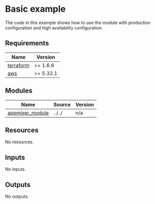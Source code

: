 # Basic example

The code in this example shows how to use the module with production configuration and high availability configuration.

<!-- BEGINNING OF PRE-COMMIT-TERRAFORM DOCS HOOK -->
## Requirements

| Name | Version |
|------|---------|
| <a name="requirement_terraform"></a> [terraform](#requirement\_terraform) | >= 1.6.6 |
| <a name="requirement_aws"></a> [aws](#requirement\_aws) | >= 5.32.1 |

## Modules

| Name | Source | Version |
|------|--------|---------|
| <a name="module_appmixer_module"></a> [appmixer\_module](#module\_appmixer\_module) | ../../ | n/a |

## Resources

No resources.

## Inputs

No inputs.

## Outputs

No outputs.
<!-- END OF PRE-COMMIT-TERRAFORM DOCS HOOK -->
